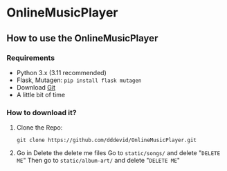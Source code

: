 # OnlineMusicPlayer

## How to use the OnlineMusicPlayer

### Requirements
- Python 3.x (3.11 recommended)
- Flask, Mutagen:
  ```pip install flask mutagen```
- Download [Git](https://git-scm.com/downloads)
- A little bit of time

### How to download it?
1. Clone the Repo:
   ```
   git clone https://github.com/dddevid/OnlineMusicPlayer.git
   ```
2. Go in Delete the delete me files
   Go to `static/songs/` and delete "`DELETE ME`"
   Then go to `static/album-art/` and delete "`DELETE ME`"
